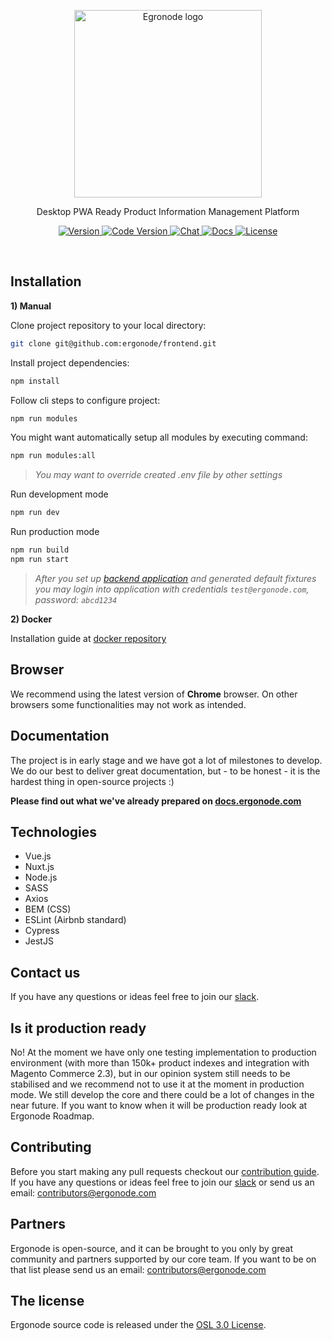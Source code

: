 <p align="center">
  <a href="https://ergonode.com" rel="noopener noreferrer">
    <img width="300" src="https://ergonode.com/wp-content/themes/ergonode/assets/img/logo.svg" alt="Egronode logo">
  </a>
</p>
<p align="center">Desktop PWA Ready Product Information Management Platform</p>

<p align="center">
  <a href="https://ergonode.com">
    <img src="https://img.shields.io/badge/version-0.6.1-4c9aff.svg" alt="Version">
  </a>
  <a href="https://ergonode.com">
    <img src="https://img.shields.io/badge/version%20code-Vegas-00bc87.svg" alt="Code Version">
  </a>
  <a href="https://join.slack.com/t/ergonode/shared_invite/enQtNjI5NzU3NzM2MzU2LTY0ZGM4MGMyNGZjOGEyNDY5OGI1NzM5ZDNiMTY3YjA2YmRhMzY1OWE1MjJjZWEzM2YwOThkZDBjODZlZjY0ZmI">
    <img src="https://img.shields.io/badge/chat-on%20slack-e51670.svg" alt="Chat">
  </a>
  <a href="https://docs.ergonode.com">
    <img src="https://img.shields.io/badge/docs-read-ffc108.svg" alt="Docs">
  </a>
  <a href="https://github.com/ergonode/frontend/blob/master/LICENSE.txt">
    <img src="https://img.shields.io/github/license/ergonode/frontend.svg" alt="License">
  </a>
</p>
<br>

## Installation

**1) Manual**

Clone project repository to your local directory:

```bash
git clone git@github.com:ergonode/frontend.git
```

Install project dependencies:

```bash
npm install
```

Follow cli steps to configure project:

```bash
npm run modules
```

You might want automatically setup all modules by executing command:
```bash
npm run modules:all
```

> *You may want to override created .env file by other settings*

Run development mode

```bash
npm run dev
```

Run production mode

```bash
npm run build
npm run start
```

> *After you set up [backend application][backend] and generated default fixtures you may login into application with credentials `test@ergonode.com`, password: `abcd1234`*

**2) Docker**

Installation guide at [docker repository][docker]

## Browser

We recommend using the latest version of **Chrome** browser.
On other browsers some functionalities may not work as intended.

## Documentation

The project is in early stage and we have got a lot of milestones to develop.  We do our best to deliver great documentation, but - to be honest -  it is the hardest thing in open-source projects :)

**Please find out what we've already prepared on [docs.ergonode.com][docs]**

## Technologies

- Vue.js
- Nuxt.js
- Node.js
- SASS
- Axios
- BEM (CSS)
- ESLint (Airbnb standard)
- Cypress
- JestJS

## Contact us

If you have any questions or ideas feel free to join our [slack][slack].

## Is it production ready

No! At the moment we have only one testing implementation to production environment (with more than 150k+ product indexes and integration with Magento Commerce 2.3), but in our opinion system still needs to be stabilised and we recommend not to use it at the moment in production mode. We still develop the core and there could be a lot of changes in the near future. If you want to know when it will be production ready look at Ergonode Roadmap.

## Contributing

Before you start making any pull requests checkout our [contribution guide][contribut]. If you have any questions or ideas feel free to join our [slack][slack] or send us an email: contributors@ergonode.com

## Partners

Ergonode is open-source, and it can be brought to you only by great community and partners supported by our core team. If you want to be on that list please send us an email: contributors@ergonode.com

## The license

Ergonode source code is released under the [OSL 3.0 License][license].

[discord]: https://discord.gg/NntXFa4
[slack]: https://ergonode.slack.com/join/shared_invite/enQtOTA2ODY0ODMxNTI0LThlZGE2YWE0YzY4NzU1ODk3NWRmNTJiMGI2NmM5ZTgxYTk0MWRhMjM1Y2M4MjdjZjAxY2FkOWE1M2FhZmJkMDY
[contribut]: http://docs.ergonode.com/#/contribution
[license]: ./LICENSE.txt
[roadmap]: https://ergonode.com/features/#roadmap
[docs]: https://docs.ergonode.com
[ddd]: https://en.wikipedia.org/wiki/Domain-driven_design
[cqrs]: https://en.wikipedia.org/wiki/Command%E2%80%93query_separation
[es]: https://dev.to/barryosull/event-sourcing-what-it-is-and-why-its-awesome
[backend]: https://github.com/ergonode/backend
[frontend]: https://github.com/ergonode/frontend
[docker]: https://github.com/ergonode/docker
